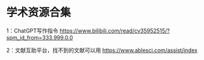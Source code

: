 # 学术资源合集
1：ChatGPT写作指令
https://www.bilibili.com/read/cv35952515/?spm_id_from=333.999.0.0

2：文献互助平台，找不到的文献可以用
https://www.ablesci.com/assist/index

